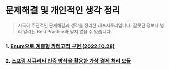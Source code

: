 # 문제해결 및 개인적인 생각 정리

> 지극히 주관적인 문제해결과 생각을 정리한 레포지토리입니다. 
> 잘못된 정보나 널리 알려진 Best Practice와 맞지 않을 수 있습니다. 


### 1. [Enum으로 계층형 카테고리 구현 (2022.10.28)](https://github.com/eatnuh/devthink/tree/main/src/main/resources/category)
### 2. [스프링 시큐리티 인증 방식을 활용한 가상 결제 처리 모듈](https://github.com/eatnuh/devthink/tree/main/src/main/resources/payment)

